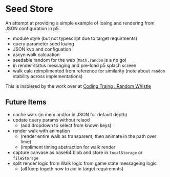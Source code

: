 # Seed Store

An attempt at providing a simple example of loaing and rendering from JSON configuration in p5.

- module style (but not typescript due to target requirments)
- query parameter seed loaing
- JSON kvp and configuation
- ascyn walk calcuation
- seedable random for the web (`Math.random` is a no go)
- in render status messaging and pre-load p5 splach screen
- walk calc reimplimented from reference for similarity (note about `random` stability across implementations)

This is inspiered by the work over at [Coding Traing : Random Whistle](https://github.com/CodingTrain/Random-Whistle)


## Future Items
- cache walk (in mem and/or in JSON for default depth)
- update query params without relaod
    - (add dropdown to select from known keys)
- render walk with animation
    - (render entire walk as transparent, then animate in the path over time)
    - (impliment timing abstraction for walk render
- capture canvase as base64 blob and store in `localStorage` or `fileStorage`
- split render logic from Walk logic from game state messageing logic
    - (all keep togeth now to aid in target requiremnts)
